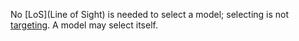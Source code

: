 No [LoS](Line of Sight) is needed to select a model; selecting is not [targeting](Target.md).
A model may select itself.